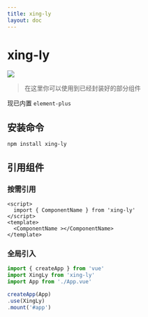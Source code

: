 ```yaml
---
title: xing-ly
layout: doc
---
```

# xing-ly
<el-divider />
<div>
  <img src="https://img.shields.io/npm/v/xing-ly.svg">
</div>

> 在这里你可以使用到已经封装好的部分组件

现已内置 `element-plus`

## 安装命令
~~~shell
npm install xing-ly
~~~
## 引用组件
### 按需引用
~~~vue
<script>
  import { ComponentName } from 'xing-ly'
</script>
<template>
  <ComponentName ></ComponentName>
</template>
~~~
### 全局引入
~~~ts
import { createApp } from 'vue'
import XingLy from 'xing-ly'
import App from './App.vue'

createApp(App)
.use(XingLy)
.mount('#app')

~~~
